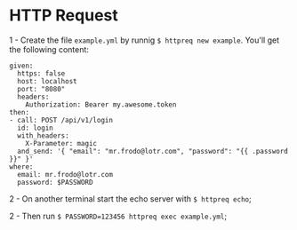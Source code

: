 # HTTP Request

1 - Create the file `example.yml` by runnig `$ httpreq new example`. You'll get
the following content:

```
given:
  https: false
  host: localhost
  port: "8080"
  headers:
    Authorization: Bearer my.awesome.token
then:
- call: POST /api/v1/login
  id: login
  with_headers:
    X-Parameter: magic
  and_send: '{ "email": "mr.frodo@lotr.com", "password": "{{ .password }}" }'
where:
  email: mr.frodo@lotr.com
  password: $PASSWORD
```

2 - On another terminal start the echo server with `$ httpreq echo`;

2 - Then run `$ PASSWORD=123456 httpreq exec example.yml`;
